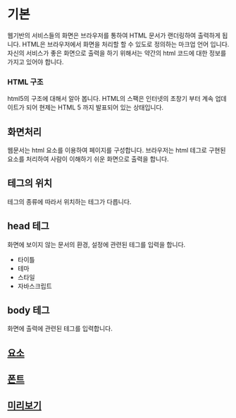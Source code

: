 # 기본

웹기반의 서비스들의 화면은 브라우저를 통하여 HTML 문서가 랜더링하여 출력하게 됩니다. HTML은 브라우저에서 화면을 처리할 할 수 있도로 정의하는 마크업 언어 입니다. 
자신의 서비스가 좋은 화면으로 출력을 하기 위해서는 약간의 html 코드에 대한 정보를 가지고 있어야 합니다.
<br>

### HTML 구조
html5의 구조에 대해서 알아 봅니다. HTML의 스팩은 인터넷의 초창기 부터 계속 업데이트가 되어 현제는 HTML 5 까지 발표되어 있는 상태입니다.

## 화면처리
웹문서는 html 요소를 이용하여 페이지를 구성합니다.
브라우저는 html 테그로 구현된 요소를 처리하여 사람이 이해하기 쉬운 화면으로 출력을 합니다.

## 테그의 위치
테그의 종류에 따라서 위치하는 테그가 다릅니다.

## head 테그
화면에 보이지 않는 
문서의 환경, 설정에 관련된 테그를 입력을 합니다.

* 타이틀
* 테마
* 스타일
* 자바스크립트

## body 테그
화면에 출력에 관련된 테그를 입력합니다.

## [요소](element)

## [폰트](font)

## [미리보기](preview)
